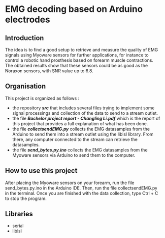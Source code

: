 # EMG decoding based on Arduino electrodes

## Introduction
The idea is to find a good setup to retrieve and measure the quality of EMG signals using Myoware sensors for further applications, for instance to control a robotic hand prosthesis based on forearm muscle contractions. The obtained results show that these sensors could be as good as the Noraxon sensors, with SNR value up to 6.8. 

## Organisation
This project is organized as follows :

- the repository **_src_** that includes several files trying to implement some signal processings and collection of the data to send to a stream outlet.
- the file **_Bachelor project report - Changling Li.pdf_** which is the report of this project that provides a full explanation of what has been done.
- the file **_collectsendEMG.py_** collects the EMG datasamples from the Arduino to send them into a stream outlet using the liblsl library. From there, any computer connected to the stream can retrieve the datasamples.
- the file **_send_bytes.py.ino_** collects the EMG datasamples from the Myoware sensors via Arduino to send them to the computer.

## How to use this project
After placing the Myoware sensors on your forearm, run the file send_bytes.py.ino in the Arduino IDE. Then, run the file collectsendEMG.py in the terminal. Once you are finished with the data collection, type Ctrl + C to stop the program.

## Libraries
- serial
- liblsl

